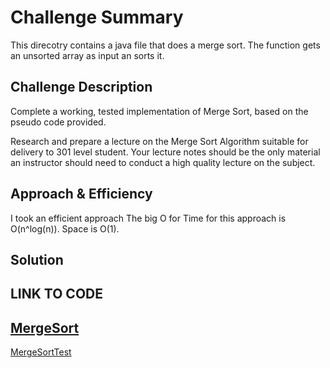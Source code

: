 # Challenge Summary
<!-- Short summary or background information -->
This direcotry contains a java file that does a merge sort. The function gets an unsorted array as input an sorts it.

## Challenge Description
<!-- Description of the challenge -->
Complete a working, tested implementation of Merge Sort, based on the pseudo code provided.

Research and prepare a lecture on the Merge Sort Algorithm suitable for delivery to 301 level student. Your lecture notes should be the only material an instructor should need to conduct a high quality lecture on the subject.



## Approach & Efficiency
<!-- What approach did you take? Why? What is the Big O space/time for this approach? -->
I took an efficient approach
The big O for Time for this approach is O(n^log(n)).
Space is O(1).


## Solution
<!-- Embedded whiteboard image -->

## LINK TO CODE

[MergeSort](https://github.com/wosunkwo/data-structures-and-algorithms/blob/master/code401-challenges/src/main/java/code401/challenges/mergeSort/MergeSort.java)
--------------------------------------------------------------------------------------------
[MergeSortTest](https://github.com/wosunkwo/data-structures-and-algorithms/blob/master/code401-challenges/src/test/java/code401/challenges/mergeSort/MergeSortTest.java)

